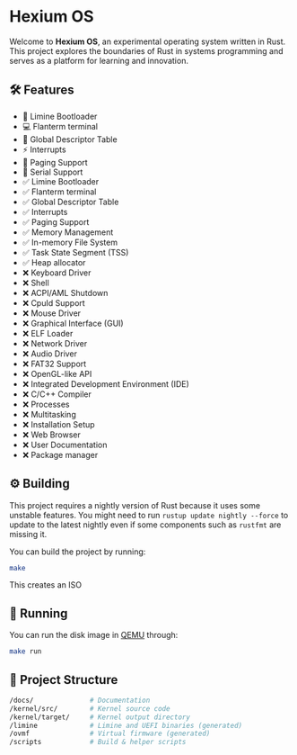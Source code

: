 # **Hexium OS**

Welcome to **Hexium OS**, an experimental operating system written in Rust. This project explores the boundaries of Rust in systems programming and serves as a platform for learning and innovation.

## **🛠️ Features**

- :rocket: Limine Bootloader
- :computer: Flanterm terminal
- :scroll: Global Descriptor Table  
- :zap: Interrupts
- :page_facing_up: Paging Support
- :electric_plug: Serial Support
- :white_check_mark: Limine Bootloader
- :white_check_mark: Flanterm terminal
- :white_check_mark: Global Descriptor Table
- :white_check_mark: Interrupts
- :white_check_mark: Paging Support
- :white_check_mark: Memory Management
- :white_check_mark: In-memory File System
- :white_check_mark: Task State Segment (TSS)
- :white_check_mark: Heap allocator
- :x: Keyboard Driver
- :x: Shell
- :x: ACPI/AML Shutdown
- :x: CpuId Support
- :x: Mouse Driver
- :x: Graphical Interface (GUI)
- :x: ELF Loader
- :x: Network Driver
- :x: Audio Driver
- :x: FAT32 Support
- :x: OpenGL-like API
- :x: Integrated Development Environment (IDE)
- :x: C/C++ Compiler
- :x: Processes
- :x: Multitasking
- :x: Installation Setup
- :x: Web Browser
- :x: User Documentation
- :x: Package manager

## **⚙️ Building**

This project requires a nightly version of Rust because it uses some unstable features. You might need to run `rustup update nightly --force` to update to the latest nightly even if some components such as `rustfmt` are missing it.

You can build the project by running:

```bash
make
```

This creates an ISO

## **🚀 Running**

You can run the disk image in [QEMU] through:

```bash
make run
```

## **:open_file_folder: Project Structure**

```bash
/docs/              # Documentation
/kernel/src/        # Kernel source code
/kernel/target/     # Kernel output directory
/limine             # Limine and UEFI binaries (generated)
/ovmf               # Virtual firmware (generated)
/scripts            # Build & helper scripts
```

[QEMU]: https://www.qemu.org/
